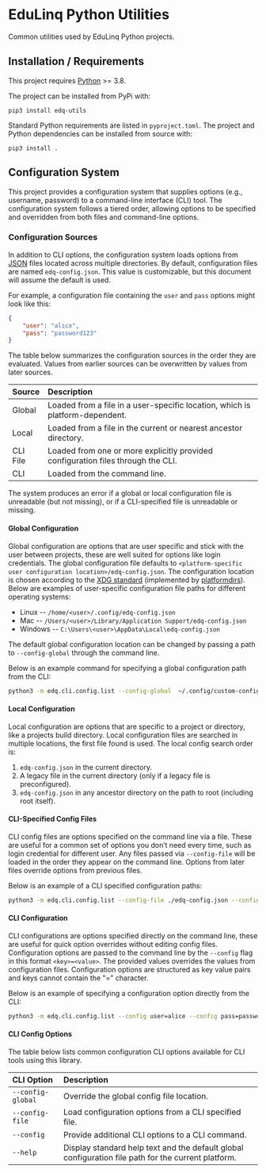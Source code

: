 # EduLinq Python Utilities

Common utilities used by EduLinq Python projects.

## Installation / Requirements

This project requires [Python](https://www.python.org/) >= 3.8.

The project can be installed from PyPi with:
```
pip3 install edq-utils
```

Standard Python requirements are listed in `pyproject.toml`.
The project and Python dependencies can be installed from source with:
```
pip3 install .
```

## Configuration System

This project provides a configuration system that supplies options (e.g., username, password) to a command-line interface (CLI) tool.
The configuration system follows a tiered order, allowing options to be specified and overridden from both files and command-line options.

### Configuration Sources

In addition to CLI options, the configuration system loads options from [JSON](https://en.wikipedia.org/wiki/JSON) files located across multiple directories.
By default, configuration files are named `edq-config.json`.
This value is customizable, but this document will assume the default is used.

For example, a configuration file containing the `user` and `pass` options might look like this:
```json
{
    "user": "alice",
    "pass": "password123"
}
```

The table below summarizes the configuration sources in the order they are evaluated.
Values from earlier sources can be overwritten by values from later sources.

| Source   | Description |
| :-----   | :---------- |
| Global   | Loaded from a file in a user-specific location, which is platform-dependent. |
| Local    | Loaded from a file in the current or nearest ancestor directory. |
| CLI File | Loaded from one or more explicitly provided configuration files through the CLI. |
| CLI      | Loaded from the command line. |

The system produces an error if a global or local configuration file is unreadable (but not missing), or if a CLI-specified file is unreadable or missing.

#### Global Configuration

Global configuration are options that are user specific and stick with the user between projects, these are well suited for options like login credentials.
The global configuration file defaults to `<platform-specific user configuration location>/edq-config.json`.
The configuration location is chosen according to the [XDG standard](https://en.wikipedia.org/wiki/Freedesktop.org#Base_Directory_Specification) (implemented by [platformdirs](https://github.com/tox-dev/platformdirs)).
Below are examples of user-specific configuration file paths for different operating systems:
 - Linux -- `/home/<user>/.config/edq-config.json`
 - Mac -- `/Users/<user>/Library/Application Support/edq-config.json`
 - Windows -- `C:\Users\<user>\AppData\Local\edq-config.json`

The default global configuration location can be changed by passing a path to `--config-global` through the command line.

Below is an example command for specifying a global configuration path from the CLI:
```sh
python3 -m edq.cli.config.list --config-global  ~/.config/custom-config.json
```

#### Local Configuration

Local configuration are options that are specific to a project or directory, like a projects build directory.
Local configuration files are searched in multiple locations, the first file found is used.
The local config search order is:
1. `edq-config.json` in the current directory.
2. A legacy file in the current directory (only if a legacy file is preconfigured).
3. `edq-config.json` in any ancestor directory on the path to root (including root itself).

#### CLI-Specified Config Files

CLI config files are options specified on the command line via a file.
These are useful for a common set of options you don’t need every time, such as login credential for different user.
Any files passed via `--config-file` will be loaded in the order they appear on the command line.
Options from later files override options from previous files.

Below is an example of a CLI specified configuration paths:
```sh
python3 -m edq.cli.config.list --config-file ./edq-config.json --config-file ~/.secrets/edq-config.json
```

#### CLI Configuration

CLI configurations are options specified directly on the command line, these are useful for quick option overrides without editing config files.
Configuration options are passed to the command line by the `--config` flag in this format `<key>=<value>`.
The provided values overrides the values from configuration files.
Configuration options are structured as key value pairs and keys cannot contain the "=" character.

Below is an example of specifying a configuration option directly from the CLI:
```sh
python3 -m edq.cli.config.list --config user=alice --config pass=password123
```

#### CLI Config Options

The table below lists common configuration CLI options available for CLI tools using this library.

| CLI Option       | Description |
| :--------------  | :---------- |
|`--config-global` | Override the global config file location. |
|`--config-file`   | Load configuration options from a CLI specified file. |
| `--config`       | Provide additional CLI options to a CLI command. |
| `--help`         | Display standard help text and the default global configuration file path for the current platform. |
